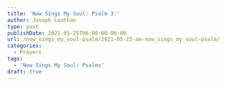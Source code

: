 ```yaml
---
title: 'Now Sings My Soul: Psalm 3:'
author: Joseph Louthan
type: post
publishDate: 2021-05-25T06:00:00-06:00
url: /now_sings_my_soul-psalm/2021-05-25-am-now_sings_my_soul-psalm/
categories:
  - Prayers
tags:
  - 'Now Sings My Soul: Psalms'
draft: true
---
```

<pre>
<div style="font-variant: small-caps;">

</div>

</pre>
